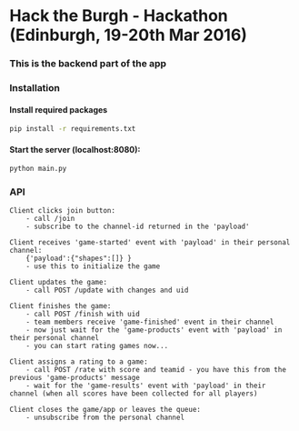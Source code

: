 # Hack the Burgh - Hackathon  (Edinburgh, 19-20th Mar 2016)

### This is the backend part of the app


### Installation

#### Install required packages
```sh
pip install -r requirements.txt
```

#### Start the server (localhost:8080):
```sh
python main.py
```

### API
```
Client clicks join button:
	- call /join
	- subscribe to the channel-id returned in the 'payload'

Client receives 'game-started' event with 'payload' in their personal channel:
	{'payload':{"shapes":[]} }
	- use this to initialize the game

Client updates the game:
	- call POST /update with changes and uid

Client finishes the game:
	- call POST /finish with uid 
	- team members receive 'game-finished' event in their channel
	- now just wait for the 'game-products' event with 'payload' in their personal channel
	- you can start rating games now...

Client assigns a rating to a game:
	- call POST /rate with score and teamid - you have this from the previous 'game-products' message
	- wait for the 'game-results' event with 'payload' in their channel (when all scores have been collected for all players)

Client closes the game/app or leaves the queue:
	- unsubscribe from the personal channel
